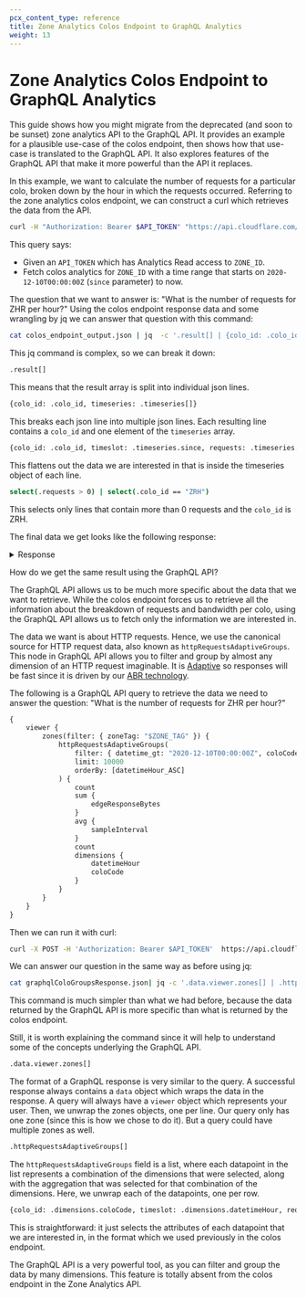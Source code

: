 ```yaml
---
pcx_content_type: reference
title: Zone Analytics Colos Endpoint to GraphQL Analytics
weight: 13
---
```


# Zone Analytics Colos Endpoint to GraphQL Analytics

This guide shows how you might migrate from the deprecated (and soon to be sunset) zone analytics API to the GraphQL API. It provides an example for a plausible use-case of the colos endpoint, then shows how that use-case is translated to the GraphQL API. It also explores features of the GraphQL API that make it more powerful than the API it replaces.

In this example, we want to calculate the number of requests for a particular colo, broken down by the hour in which the requests occurred. Referring to the zone analytics colos endpoint, we can construct a curl which retrieves the data from the API.

```bash
curl -H "Authorization: Bearer $API_TOKEN" "https://api.cloudflare.com/client/v4/zones/$ZONE_ID/analytics/colos?since=2020-12-10T00:00:00Z"  > colos_endpoint_output.json
```

This query says:

- Given an `API_TOKEN` which has Analytics Read access to `ZONE_ID`.
- Fetch colos analytics for `ZONE_ID` with a time range that starts on
  `2020-12-10T00:00:00Z` (`since` parameter) to now.

The question that we want to answer is: "What is the number of requests for ZHR per hour?" Using the colos endpoint response data and some wrangling by jq we can answer that question with this command:

```bash
cat colos_endpoint_output.json | jq  -c '.result[] | {colo_id: .colo_id, timeseries: .timeseries[]} | {colo_id: .colo_id, timeslot: .timeseries.since, requests: .timeseries.requests.all, bandwidth: .timeseries.bandwidth.all} | select(.requests > 0) | select(.colo_id == "ZRH") '
```

This jq command is complex, so we can break it down:

```bash
.result[]
```

This means that the result array is split into individual json lines.

```bash
{colo_id: .colo_id, timeseries: .timeseries[]}
```

This breaks each json line into multiple json lines. Each resulting line contains a `colo_id` and one element of the `timeseries` array.

```bash
{colo_id: .colo_id, timeslot: .timeseries.since, requests: .timeseries.requests.all, bandwidth: .timeseries.bandwidth.all}
```

This flattens out the data we are interested in that is inside the timeseries
object of each line.

```bash
select(.requests > 0) | select(.colo_id == "ZRH")
```

This selects only lines that contain more than 0 requests and the `colo_id` is ZRH.

The final data we get looks like the following response:

<details>
<summary>Response</summary>
<div>

```text
{"colo_id":"ZRH","timeslot":"2020-12-10T00:00:00Z","requests":601,"bandwidth":683581}
{"colo_id":"ZRH","timeslot":"2020-12-10T01:00:00Z","requests":484,"bandwidth":550936}
{"colo_id":"ZRH","timeslot":"2020-12-10T02:00:00Z","requests":326,"bandwidth":370627}
{"colo_id":"ZRH","timeslot":"2020-12-10T03:00:00Z","requests":354,"bandwidth":402527}
{"colo_id":"ZRH","timeslot":"2020-12-10T04:00:00Z","requests":446,"bandwidth":507234}
{"colo_id":"ZRH","timeslot":"2020-12-10T05:00:00Z","requests":692,"bandwidth":787688}
{"colo_id":"ZRH","timeslot":"2020-12-10T06:00:00Z","requests":1474,"bandwidth":1676166}
{"colo_id":"ZRH","timeslot":"2020-12-10T07:00:00Z","requests":2839,"bandwidth":3226871}
{"colo_id":"ZRH","timeslot":"2020-12-10T08:00:00Z","requests":2953,"bandwidth":3358487}
{"colo_id":"ZRH","timeslot":"2020-12-10T09:00:00Z","requests":2550,"bandwidth":2901823}
{"colo_id":"ZRH","timeslot":"2020-12-10T10:00:00Z","requests":2203,"bandwidth":2504615}
...
```

</div>
</details>

How do we get the same result using the GraphQL API?

The GraphQL API allows us to be much more specific about the data that we want to retrieve. While the colos endpoint forces us to retrieve all the information about the breakdown of requests and bandwidth per colo, using the GraphQL API allows us to fetch only the information we are interested in.

The data we want is about HTTP requests. Hence, we use the canonical source for HTTP request data, also known as `httpRequestsAdaptiveGroups`. This node in GraphQL API allows you to filter and group by almost any dimension of an HTTP request imaginable. It is [Adaptive](/analytics/network-analytics/understand/concepts/#adaptive-bit-rate-sampling) so responses will be fast since it is driven by our [ABR technology](https://blog.cloudflare.com/explaining-cloudflares-abr-analytics/).

The following is a GraphQL API query to retrieve the data we need to answer the question: "What is the number of requests for ZHR per hour?"

```graphql
{
	viewer {
		zones(filter: { zoneTag: "$ZONE_TAG" }) {
			httpRequestsAdaptiveGroups(
				filter: { datetime_gt: "2020-12-10T00:00:00Z", coloCode: "ZRH" }
				limit: 10000
				orderBy: [datetimeHour_ASC]
			) {
				count
				sum {
					edgeResponseBytes
				}
				avg {
					sampleInterval
				}
				count
				dimensions {
					datetimeHour
					coloCode
				}
			}
		}
	}
}
```

Then we can run it with curl:

```bash
curl -X POST -H 'Authorization: Bearer $API_TOKEN'  https://api.cloudflare.com/client/v4/graphql -d "@./coloGroups.json" > graphqlColoGroupsResponse.json
```

We can answer our question in the same way as before using jq:

```bash
cat graphqlColoGroupsResponse.json| jq -c '.data.viewer.zones[] | .httpRequestsAdaptiveGroups[] | {colo_id: .dimensions.coloCode, timeslot: .dimensions.datetimeHour, requests: .count, bandwidth: .sum.edgeResponseBytes}'
```

This command is much simpler than what we had before, because the data returned by the GraphQL API is more specific than what is returned by the colos endpoint.

Still, it is worth explaining the command since it will help to understand some of the concepts underlying the GraphQL API.

```bash
.data.viewer.zones[]
```

The format of a GraphQL response is very similar to the query. A successful response always contains a `data` object which wraps the data in the response. A query will always have a `viewer` object which represents your user. Then, we unwrap the zones objects, one per line. Our query only has one zone (since this is how we chose to do it). But a query could have multiple zones as well.

```bash
.httpRequestsAdaptiveGroups[]
```

The `httpRequestsAdaptiveGroups` field is a list, where each datapoint in the list represents a combination of the dimensions that were selected, along with the aggregation that was selected for that combination of the dimensions. Here, we unwrap each of the datapoints, one per row.

```bash
{colo_id: .dimensions.coloCode, timeslot: .dimensions.datetimeHour, requests: .count, bandwidth: .sum.edgeResponseBytes}
```

This is straightforward: it just selects the attributes of each datapoint that we are interested in, in the format which we used previously in the colos endpoint.

The GraphQL API is a very powerful tool, as you can filter and group the data by many dimensions. This feature is totally absent from the colos endpoint in the Zone Analytics API.
